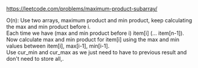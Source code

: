 https://leetcode.com/problems/maximum-product-subarray/  
  
O(n): Use two arrays, maximum product and min product, keep calculating the max and min product before i.  
Each time we have (max and min product before i) item[i] (... item[n-1]).  
Now calculate max and min product for item[i] using the max and min values between item[i], max[i-1], min[i-1].  
Use cur_min and cur_max as we just need to have to previous result and don't need to store all,.